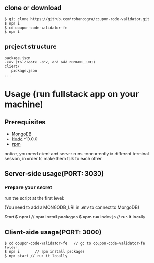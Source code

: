 ## clone or download

```terminal
$ git clone https://github.com/rohandogra/coupon-code-validator.git
$ npm i
$ cd coupon-code-validator-fe
$ npm i
```

## project structure

```terminal
package.json
.env (to create .env, and add MONGODB_URI)
client/
   package.json
...
```

# Usage (run fullstack app on your machine)

## Prerequisites

- [MongoDB](https://gist.github.com/nrollr/9f523ae17ecdbb50311980503409aeb3)
- [Node](https://nodejs.org/en/download/) ^10.0.0
- [npm](https://nodejs.org/en/download/package-manager/)

notice, you need client and server runs concurrently in different terminal session, in order to make them talk to each other

## Server-side usage(PORT: 3030)

### Prepare your secret

run the script at the first level:

(You need to add a MONGODB_URI in .env to connect to MongoDB)

Start
$ npm i // npm install packages
$ npm run index.js // run it locally

## Client-side usage(PORT: 3000)

```terminal
$ cd coupon-code-validator-fe   // go to coupon-code-validator-fe folder
$ npm i       // npm install packages
$ npm start // run it locally

```
